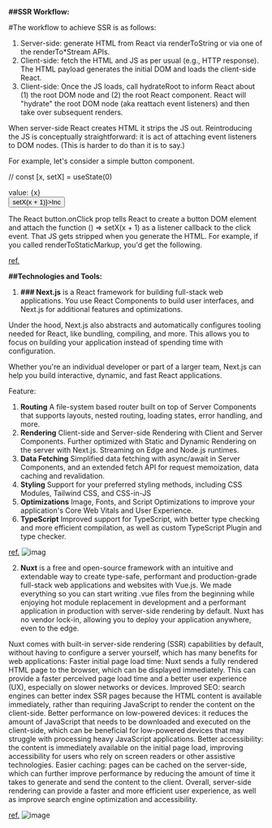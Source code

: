 **##SSR Workflow:**

#The workflow to achieve SSR is as follows:

1. Server-side: generate HTML from React via renderToString or via one of the renderTo*Stream APIs.
2. Client-side: fetch the HTML and JS as per usual (e.g., HTTP response). The HTML payload generates the initial DOM and loads the client-side React.
3. Client-side: Once the JS loads, call hydrateRoot to inform React about (1) the root DOM node and (2) the root React component. React will "hydrate" the root DOM node (aka reattach event listeners) and then take over subsequent renders.


When server-side React creates HTML it strips the JS out. Reintroducing the JS is conceptually straightforward: it is act of attaching event listeners to DOM nodes. (This is harder to do than it is to say.)

For example, let's consider a simple button component.

// const [x, setX] = useState(0)
<div>value: {x}</div>
<button onClick={() => setX(x + 1)}>Inc</button>

The React button.onClick prop tells React to create a button DOM element and attach the function () => setX(x + 1) as a listener callback to the click event. That JS gets stripped when you generate the HTML. For example, if you called renderToStaticMarkup, you'd get the following.

[ref.](https://www.gatlin.io/content/react-ssr-server-side-rendering)

**##Technologies and Tools:**

1. **### Next.js** is a React framework for building full-stack web applications. You use React Components to build user interfaces, and Next.js for additional features and optimizations.

Under the hood, Next.js also abstracts and automatically configures tooling needed for React, like bundling, compiling, and more. This allows you to focus on building your application instead of spending time with configuration.

Whether you're an individual developer or part of a larger team, Next.js can help you build interactive, dynamic, and fast React applications.


Feature:
1. **Routing**
	A file-system based router built on top of Server Components that supports layouts, nested routing, loading states, error handling, and more.
2. **Rendering**
	Client-side and Server-side Rendering with Client and Server Components. Further optimized with Static and Dynamic Rendering on the server with Next.js. Streaming on Edge and Node.js runtimes.
3. **Data Fetching**
	Simplified data fetching with async/await in Server Components, and an extended fetch API for request memoization, data caching and revalidation.
4. **Styling**
	Support for your preferred styling methods, including CSS Modules, Tailwind CSS, and CSS-in-JS
5. **Optimizations**
	Image, Fonts, and Script Optimizations to improve your application's Core Web Vitals and User Experience.
6. **TypeScript**
	Improved support for TypeScript, with better type checking and more efficient compilation, as well as custom TypeScript Plugin and type checker.

[ref.](https://nextjs.org/docs)
![imag](https://asperbrothers.com/wp-content/uploads/2021/07/ssr.png)

2. **Nuxt** is a free and open-source framework with an intuitive and extendable way to create type-safe, performant and production-grade full-stack web applications and websites with Vue.js.
We made everything so you can start writing .vue files from the beginning while enjoying hot module replacement in development and a performant application in production with server-side rendering by default.
Nuxt has no vendor lock-in, allowing you to deploy your application anywhere, even to the edge.


Nuxt comes with built-in server-side rendering (SSR) capabilities by default, without having to configure a server yourself, which has many benefits for web applications:
Faster initial page load time: Nuxt sends a fully rendered HTML page to the browser, which can be displayed immediately. This can provide a faster perceived page load time and a better user experience (UX), especially on slower networks or devices.
Improved SEO: search engines can better index SSR pages because the HTML content is available immediately, rather than requiring JavaScript to render the content on the client-side.
Better performance on low-powered devices: it reduces the amount of JavaScript that needs to be downloaded and executed on the client-side, which can be beneficial for low-powered devices that may struggle with processing heavy JavaScript applications.
Better accessibility: the content is immediately available on the initial page load, improving accessibility for users who rely on screen readers or other assistive technologies.
Easier caching: pages can be cached on the server-side, which can further improve performance by reducing the amount of time it takes to generate and send the content to the client.
Overall, server-side rendering can provide a faster and more efficient user experience, as well as improve search engine optimization and accessibility.

[ref.](https://nuxt.com/docs/getting-started/introduction)
![image](https://files.codingninjas.in/article_images/server-side-rendering-in-vue-js-1-1639122317.jpg)
